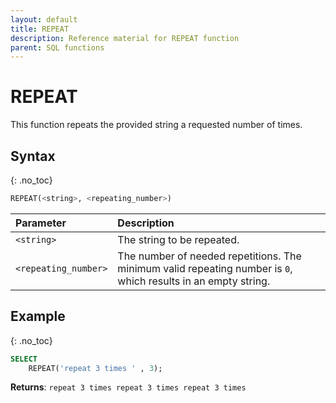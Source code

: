 ```yaml
---
layout: default
title: REPEAT
description: Reference material for REPEAT function
parent: SQL functions
---
```


# REPEAT

This function repeats the provided string a requested number of times.

## Syntax
{: .no_toc}

```sql
REPEAT(<string>, <repeating_number>)
```

| Parameter            | Description                                                                                                    |
| :-------------------- | :-------------------------------------------------------------------------------------------------------------- |
| `<string>`           | The string to be repeated.                                                                                     |
| `<repeating_number>` | The number of needed repetitions. The minimum valid repeating number is `0`, which results in an empty string. |

## Example
{: .no_toc}

```sql
SELECT
	REPEAT('repeat 3 times ' , 3);
```

**Returns**: `repeat 3 times repeat 3 times repeat 3 times`
